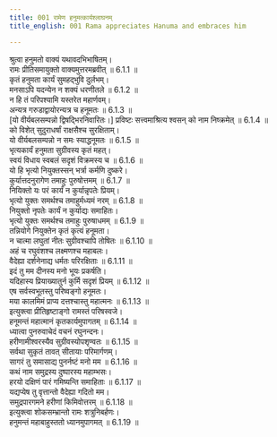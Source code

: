 ```yaml
---
title: 001 रामेण हनुमत्कार्यश्लाघनम्
title_english: 001 Rama appreciates Hanuma and embraces him

---
```

<div class="audioEmbed"  caption="श्रीराम-हरिसीताराममूर्ति-घनपाठिभ्यां वचनम्" src="https://archive.org/download/Ramayana-recitation-Sriram-harisItArAmamUrti-Ghanapaati-v2/Kanda_6/Kanda_6_YK-001-Rama_appreciates_Hanuma_and_embraces_him.mp3"></div>

श्रुत्वा हनुमतो वाक्यं यथावदभिभाषितम्।  
रामः प्रीतिसमायुक्तो वाक्यमुत्तरमब्रवीत् ॥ 6.1.1 ॥   
कृतं हनुमता कार्यं सुमहद्भुवि दुर्लभम्।  
मनसाऽपि यदन्येन न शक्यं धरणीतले ॥ 6.1.2 ॥   
न हि तं परिपश्यामि यस्तरेत महार्णवम्।  
अन्यत्र गरुडाद्वायोरन्यत्र च हनूमतः ॥ 6.1.3 ॥   
[यो वीर्यबलसम्पन्नो द्विषद्भिरनिवारितः।] प्रविष्टः सत्त्वमाश्रित्य श्वसन् को नाम निष्क्रमेत् ॥ 6.1.4 ॥   
को विशेत् सुदुराधर्षां राक्षसैश्च सुरक्षिताम्।  
यो वीर्यबलसम्पन्नो न समः स्याद्धनूमतः ॥ 6.1.5 ॥   
भृत्यकार्यं हनुमता सुग्रीवस्य कृतं महत्।  
स्वयं विधाय स्वबलं सदृशं विक्रमस्य च ॥ 6.1.6 ॥   
यो हि भृत्यो नियुक्तस्सन् भर्त्रा कर्मणि दुष्करे।  
कुर्यात्तदनुरागेण तमाहुः पुरुषोत्तमम् ॥ 6.1.7 ॥   
नियिक्तो यः परं कार्यं न कुर्यान्नृपतेः प्रियम्।  
भृत्यो युक्तः समर्थश्च तमाहुर्मध्यमं नरम् ॥ 6.1.8 ॥   
नियुक्तो नृपतेः कार्यं न कुर्याद्यः समाहितः।  
भृत्यो युक्तः समर्थश्च तमाहुः पुरुषाधमम् ॥ 6.1.9 ॥   
तन्नियोगे नियुक्तेन कृतं कृत्यं हनूमता।  
न चात्मा लघुतां नीतः सुग्रीवश्चापि तोषितः ॥ 6.1.10 ॥   
अहं च रघुवंशश्च लक्ष्मणश्च महाबलः।  
वैदेह्या दर्शनेनाद्य धर्मतः परिरक्षिताः ॥ 6.1.11 ॥   
इदं तु मम दीनस्य मनो भूयः प्रकर्षति।  
यदिहास्य प्रियाख्यातुर्न कुर्मि सदृशं प्रियम् ॥ 6.1.12 ॥   
एष सर्वस्वभूतस्तु परिष्वङ्गो हनूमतः।  
मया कालमिमं प्राप्य दत्तश्चास्तु महात्मनः ॥ 6.1.13 ॥   
इत्युक्त्वा प्रीतिहृष्टाङ्गो रामस्तं परिषस्वजे।  
हनूमन्तं महात्मानं कृतकार्यमुपागतम् ॥ 6.1.14 ॥   
ध्यात्वा पुनरुवाचेदं वचनं रघुनन्दनः।  
हरीणामीश्वरस्यैव सुग्रीवस्योपशृण्वतः ॥ 6.1.15 ॥   
सर्वथा सुकृतं तावत् सीतायाः परिमार्गणम्।  
सागरं तु समासाद्य पुनर्नष्टं मनो मम ॥ 6.1.16 ॥   
कथं नाम समुद्रस्य दुष्पारस्य महाम्भसः।  
हरयो दक्षिणं पारं गमिष्यन्ति समाहिताः ॥ 6.1.17 ॥   
यद्यप्येष तु वृत्तान्तो वैदेह्या गदितो मम।  
समुद्रपारगमने हरीणां किमिवोत्तरम् ॥ 6.1.18 ॥   
इत्युक्त्वा शोकसम्भ्रान्तो रामः शत्रुनिबर्हणः।  
हनुमन्तं महाबाहुस्ततो ध्यानमुपागमत् ॥ 6.1.19 ॥   